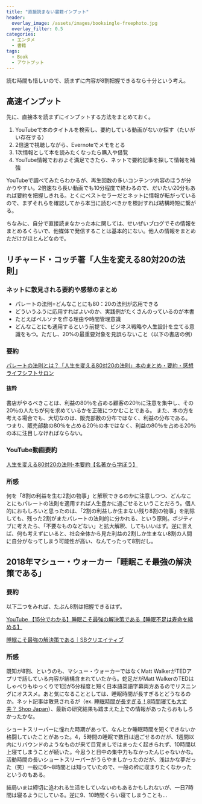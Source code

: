 ```yaml
---
title: "直接読まない書籍インプット"
header:
  overlay_image: /assets/images/booksingle-freephoto.jpg
  overlay_filter: 0.5
categories:
  - エンタメ
  - 書籍
tags:
  - Book
  - アウトプット
---
```


読む時間も惜しいので、読まずに内容が8割把握できるなら十分という考え。

## 高速インプット

先に、直接本を読まずにインプットする方法をまとめておく。

1. YouTubeで本のタイトルを検索し、要約している動画がないか探す（たいがい存在する）
1. 2倍速で視聴しながら、Evernoteでメモをとる
1. 1次情報として本を読みたくなったら購入や借覧
1. YouTube情報でおおよそ満足できたら、ネットで要約記事を探して情報を補強

YouTubeで調べてみたらわかるが、再生回数の多いコンテンツ内容のほうが分かりやすい。2倍速なら長い動画でも10分程度で終わるので、だいたい20分もあれば要約を把握しきれる。とくにベストセラーだとネットに情報が転がっているので、まずそれらを確認してから本当に読むべきかを検討すれば結構時短に繋がる。

ちなみに、自分で直接読まなかった本に関しては、せいぜいブログでその情報をまとめるくらいで、他媒体で発信することは基本的にない。他人の情報をまとめただけがほとんどなので。

## リチャード・コッチ著「人生を変える80対20の法則」

### ネットに散見される要約や感想のまとめ

- パレートの法則=どんなことにも80：20の法則が応用できる
- どういうふうに応用すればよいのか、実践例がたくさんのっているのが本書
- たとえばペルソナを作る理由や時間管理意識
- どんなことにも通用するという前提で、ビジネス戦略や人生設計を立てる意識をもつ。ただし、20%の最重要対象を見誤らないこと（以下の書店の例）

### 要約

[パレートの法則とは？「人生を変える80対20の法則」本のまとめ・要約・感想 ライフシフトサロン](https://www.evernote.com/shard/s651/nl/176547908/e647b60d-686b-4f6a-ab3a-219d12588533?title=%E3%83%91%E3%83%AC%E3%83%BC%E3%83%88%E3%81%AE%E6%B3%95%E5%89%87%E3%81%A8%E3%81%AF%EF%BC%9F%E3%80%8C%E4%BA%BA%E7%94%9F%E3%82%92%E5%A4%89%E3%81%88%E3%82%8B80%E5%AF%BE20%E3%81%AE%E6%B3%95%E5%89%87%E3%80%8D%EF%BD%9C%E6%9C%AC%E3%81%AE%E3%81%BE%E3%81%A8%E3%82%81%E3%83%BB%E8%A6%81%E7%B4%84%E3%83%BB%E6%84%9F%E6%83%B3%20%7C%20%E3%83%A9%E3%82%A4%E3%83%95%E3%82%B7%E3%83%95%E3%83%88%E3%82%B5%E3%83%AD%E3%83%B3)

#### 抜粋

書店がやるべきことは、利益の80％を占める顧客の20％に注意を集中し、その20％の人たちが何を求めているかを正確につかむことである。
また、本の方を考える場合でも、大切なのは、販売部数の分布ではなく、利益の分布である。
つまり、販売部数の80％を占める20％の本ではなく、利益の80％を占める20％の本に注目しなければならない。

### YouTube動画要約

[人生を変える80対20の法則-本要約【名著から学ぼう】](https://www.youtube.com/watch?v=INllQ8n3lZc)

### 所感

何を「8割の利益を生む2割の物事」と解釈できるのかに注意しつつ、どんなことにもパレートの法則を適用すれば人生豊かに過ごせるということだろう。個人的におもしろいと思ったのは、「2割の利益しか生まない残り8割の物事」を削除しても、残った2割がまたパレートの法則的に分かれる、という原則。ポジティブに考えたら、「不要なものなどない」と拡大解釈、してもいいはず。逆に言えば、何も考えずにいると、社会全体から見た利益の2割しか生まない8割の人間に自分がなってしまう可能性が高い、なんてったって8割だし。

## 2018年マシュー・ウォーカー「睡眠こそ最強の解決策である」

### 要約

以下二つをみれば、たぶん8割は把握できるはず。

[YouTube 【15分でわかる】睡眠こそ最強の解決策である【睡眠不足は寿命を縮める】](https://www.youtube.com/watch?v=FLuwSSNn-QI)

[睡眠こそ最強の解決策である｜SBクリエイティブ](https://www.evernote.com/shard/s651/nl/176547908/7bccb98e-8ad1-41fb-bbb2-684ce33a5c50?title=%E7%9D%A1%E7%9C%A0%E3%81%93%E3%81%9D%E6%9C%80%E5%BC%B7%E3%81%AE%E8%A7%A3%E6%B1%BA%E7%AD%96%E3%81%A7%E3%81%82%E3%82%8B%EF%BD%9CSB%E3%82%AF%E3%83%AA%E3%82%A8%E3%82%A4%E3%83%86%E3%82%A3%E3%83%96)

### 所感

既知が8割、というのも、マシュー・ウォーカーではなくMatt WalkerがTEDアプリで話している内容が結構含まれていたから。蛇足だがMatt WalkerのTEDはしゃべりもゆっくりで1回が5分程度と短く日本語英語字幕両方あるのでリスニングにオススメ。あと気になることとしては、睡眠時間が長すぎるとどうなるのか。ネット記事は散見されるが（ex. [睡眠時間が長すぎる！8時間寝ても大丈夫？ Shop Japan](https://www.shopjapan.co.jp/good-sleep-labo/article/073/)）、最新の研究結果も踏まえた上での情報があったらおもしろかったかな。

ショートスリーパーに憧れた時期があって、なんとか睡眠時間を短くできないか格闘していたことがあった。4，5時間の睡眠で数日は過ごせるのだが、1週間以内にリバウンドのようなものが来て目覚ましではまったく起きられず、10時間以上寝てしまうことが続いた。今思うと日中の集中力もなかったんじゃないかな。活動時間の長いショートスリーパーがうらやましかったのだが、浅はかな夢だった（笑）一般に6～8時間とは知っていたので、一般の枠に収まりたくなかったというのもある。

結局いまは締切に追われる生活をしていないのもあるかもしれないが、一日7時間は寝るようにしている。逆に9、10時間くらい寝てしまうことも...
